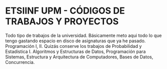 # ETSIINF UPM - CÓDIGOS DE TRABAJOS Y PROYECTOS
Todo tipo de trabajos de la universidad. Básicamente meto aqui todo lo que tengo gastando espacio en disco de asignaturas que ya he pasado. Programación I, II. Quizás conserve los trabajos de Probabilidad y Estadística I. Algoritmos y Estructuras de Datos, Programación para Sistemas, Estructura y Arquitectura de Computadores, Bases de Datos, Concurrencia. 
